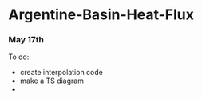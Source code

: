 # Argentine-Basin-Heat-Flux

### May 17th 
To do:
* create interpolation code 
* make a TS diagram 
* 
